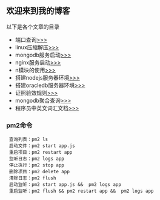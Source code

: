 ## 欢迎来到我的博客

以下是各个文章的目录

- 端口查询[>>>](nginx/nginx.md)
- linux压缩解压[>>>](nginx/nginx.md)
- mongodb服务启动[>>>](nginx/nginx.md)
- nginx服务启动[>>>](nginx/nginx.md)
- n模块的使用[>>>](nginx/nginx.md)
- 搭建nodejs服务器环境[>>>](nginx/nginx.md)
- 搭建oracledb服务器环境[>>>](nginx/nginx.md)
- 证照验效规则[>>>](nginx/nginx.md)
- mongodb聚合查询[>>>](nginx/nginx.md)
- 程序员中英文词汇文档[>>>](nginx/nginx.md)




### pm2命令
     查询列表：pm2 ls                           
     启动文件：pm2 start app.js             
     重启项目：pm2 restart app              
     监听日志：pm2 logs app                 
     停止执行：pm2 stop app                 
     删除项目：pm2 delete app               
     清除日志：pm2 flush                        
     启动监听：pm2 start app.js &&  pm2 logs app
     重启监听：pm2 flush && pm2 restart app &&  pm2 logs app
